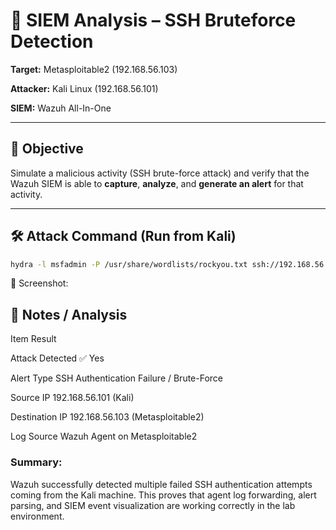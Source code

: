 # 🔎 SIEM Analysis – SSH Bruteforce Detection

**Target:** Metasploitable2 (192.168.56.103)  

**Attacker:** Kali Linux (192.168.56.101)  

**SIEM:** Wazuh All-In-One

---

## 🎯 Objective

Simulate a malicious activity (SSH brute-force attack) and verify that the Wazuh SIEM is able to **capture**, **analyze**, and **generate an alert** for that activity.

---

## 🛠️ Attack Command (Run from Kali)

```bash
hydra -l msfadmin -P /usr/share/wordlists/rockyou.txt ssh://192.168.56.103
```
📸 Screenshot:

## 📝 Notes / Analysis
Item	Result

Attack Detected	✅ Yes

Alert Type	SSH Authentication Failure / Brute-Force

Source IP	192.168.56.101 (Kali)

Destination IP	192.168.56.103 (Metasploitable2)

Log Source	Wazuh Agent on Metasploitable2

### Summary:
Wazuh successfully detected multiple failed SSH authentication attempts coming from the Kali machine.
This proves that agent log forwarding, alert parsing, and SIEM event visualization are working correctly in the lab environment.
